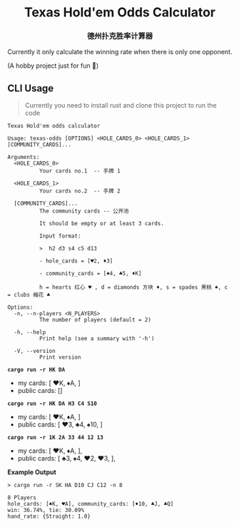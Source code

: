 <div align="center">
  <h1>Texas Hold'em Odds Calculator</h1>
  <h3> 德州扑克胜率计算器 </h3>
</div>

Currently it only calculate the winning rate when there is only one opponent.

(A hobby project just for fun 🦀)

## CLI Usage

> Currently you need to install rust and clone this project to run the code

```
Texas Hold'em odds calculator

Usage: texas-odds [OPTIONS] <HOLE_CARDS_0> <HOLE_CARDS_1> [COMMUNITY_CARDS]...

Arguments:
  <HOLE_CARDS_0>
          Your cards no.1  -- 手牌 1

  <HOLE_CARDS_1>
          Your cards no.2  -- 手牌 2

  [COMMUNITY_CARDS]...
          The community cards -- 公开池

          It should be empty or at least 3 cards.

          Input format:

          >  h2 d3 s4 c5 d13

          - hole_cards = [♥️2, ♦️3]

          - community_cards = [♠️4, ♣️5, ♦️K]

          h = hearts 红心 ♥️ , d = diamonds 方块 ♦️, s = spades 黑桃 ♠️, c = clubs 梅花 ♣️

Options:
  -n, --n-players <N_PLAYERS>
          The number of players (default = 2)

  -h, --help
          Print help (see a summary with '-h')

  -V, --version
          Print version
```

**`cargo run -r HK DA`**

- my cards: [ ♥️K, ♦️A, ]
- public cards: []

**`cargo run -r HK DA H3 C4 S10`**

- my cards: [ ♥️K, ♦️A, ]
- public cards: [ ♥️3, ♣️4, ♠️10, ]

**`cargo run -r 1K 2A 33 44 12 13`**

- my cards: [ ♥️K, ♦️A, ],
- public cards: [ ♣️3, ♠️4, ♥️2, ♥️3, ],

**Example Output**

```log
> cargo run -r SK HA D10 CJ C12 -n 8

8 Players
hole_cards: [♠️K, ♥️A], community_cards: [♦️10, ♣️J, ♣️Q]
win: 36.74%, tie: 30.09%
hand_rate: {Straight: 1.0}
```
